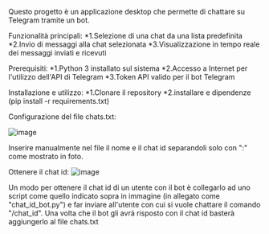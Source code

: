 Questo progetto è un applicazione desktop che permette di chattare su Telegram tramite un bot.

Funzionalità principali:
*1.Selezione di una chat da una lista predefinita
*2.Invio di messaggi alla chat selezionata
*3.Visualizzazione in tempo reale dei messaggi inviati e ricevuti

Prerequisiti:
*1.Python 3 installato sul sistema
*2.Accesso a Internet per l'utilizzo dell'API di Telegram
*3.Token API valido per il bot Telegram

Installazione e utilizzo:
*1.Clonare il repository
*2.installare e dipendenze (pip install -r requirements.txt)

Configurazione del file chats.txt:

![image](https://github.com/Framework8/Messaggi-via-bot_Telegram/assets/109827575/d38e08b2-fb35-477c-8e72-c27082b79450)

Inserire manualmente nel file il nome e il chat id separandoli solo con ":" come mostrato in foto.

Ottenere il chat id:
![image](https://github.com/Framework8/Messaggi-via-bot_Telegram/assets/109827575/697e2765-4df3-45c3-b594-dc5fbfeb84f1)

Un modo per ottenere il chat id di un utente con il bot è collegarlo ad uno script come quello indicato sopra in immagine (in allegato come "chat_id_bot.py") e far inviare all'utente con cui si vuole chattare il comando "/chat_id". Una volta che il bot gli avrà risposto con il chat id basterà aggiungerlo al file chats.txt

